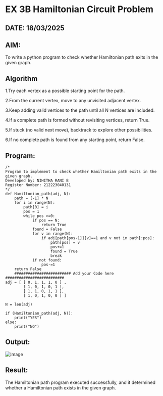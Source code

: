 # EX 3B Hamiltonian Circuit Problem
## DATE: 18/03/2025
## AIM:
To write a python program to check whether Hamiltonian path exits in the given graph.

## Algorithm
1.Try each vertex as a possible starting point for the path.

2.From the current vertex, move to any unvisited adjacent vertex.

3.Keep adding valid vertices to the path until all N vertices are included.

4.If a complete path is formed without revisiting vertices, return True.

5.If stuck (no valid next move), backtrack to explore other possibilities.

6.If no complete path is found from any starting point, return False. 
  

## Program:
```
/*
Program to implement to check whether Hamiltonian path exits in the given graph.
Developed by: NIHITHA RANI B
Register Number: 212223040131
*/
def Hamiltonian_path(adj, N):
    path = [-1] * N
    for i in range(N):
        path[0] = i
        pos = 1
        while pos >=0:
            if pos == N:
                return True
            found = False
            for v in range(N):
                if adj[path[pos-1]][v]==1 and v not in path[:pos]:
                    path[pos] = v
                    pos+=1
                    found = True
                    break
            if not found:
                pos-=1
    return False
    ######################### Add your Code here ##########################
adj = [ [ 0, 1, 1, 1, 0 ] ,
        [ 1, 0, 1, 0, 1 ],
        [ 1, 1, 0, 1, 1 ],
        [ 1, 0, 1, 0, 0 ] ]
 
N = len(adj)
 
if (Hamiltonian_path(adj, N)):
    print("YES")
else:
    print("NO")
```

## Output:

![image](https://github.com/user-attachments/assets/5dbf30b9-2d0c-4705-a442-8d14a86b0927)


## Result:
The Hamiltonian path program executed successfully, and it determined whether a Hamiltonian path exists in the given graph.
